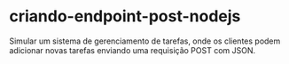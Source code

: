 # criando-endpoint-post-nodejs
Simular um sistema de gerenciamento de tarefas, onde os clientes podem adicionar novas tarefas enviando uma requisição POST com JSON.

